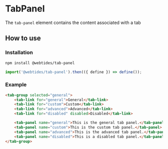 # TabPanel

The `tab-panel` element contains the content associated with a tab 

## How to use

### Installation

```sh
npm install @webtides/tab-panel
```

```js
import('@webtides/tab-panel').then(({ define }) => define());
```

### Example

```html
<tab-group selected="general">
    <tab-link for="general">General</tab-link>
    <tab-link for="custom">Custom</tab-link>
    <tab-link for="advanced">Advanced</tab-link>
    <tab-link for="disabled" disabled>Disabled</tab-link>

    <tab-panel name="general">This is the general tab panel.</tab-panel>
    <tab-panel name="custom">This is the custom tab panel.</tab-panel>
    <tab-panel name="advanced">This is the advanced tab panel.</tab-panel>
    <tab-panel name="disabled">This is a disabled tab panel.</tab-panel>
</tab-group>
```
